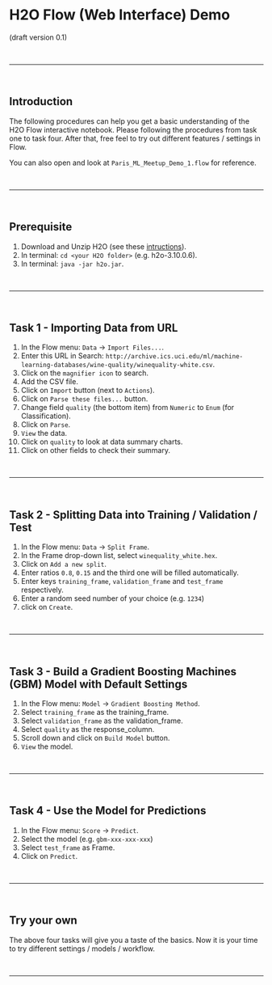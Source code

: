 # H2O Flow (Web Interface) Demo

(draft version 0.1)


<br><hr><br>

## Introduction

The following procedures can help you get a basic understanding of the H2O Flow
interactive notebook. Please following the procedures from task one to task four.
After that, free feel to try out different features / settings in Flow.

You can also open and look at `Paris_ML_Meetup_Demo_1.flow` for reference.

<br><hr><br>

## Prerequisite

1. Download and Unzip H2O (see these [intructions](http://www.h2o.ai/download/h2o/desktop)).
2. In terminal: `cd <your H2O folder>` (e.g. h2o-3.10.0.6).
3. In terminal: `java -jar h2o.jar`.

<br><hr><br>

## Task 1 - Importing Data from URL

1. In the Flow menu: `Data` -> `Import Files...`.
2. Enter this URL in Search: `http://archive.ics.uci.edu/ml/machine-learning-databases/wine-quality/winequality-white.csv`.
3. Click on the `magnifier icon` to search.
3. Add the CSV file.
4. Click on `Import` button (next to `Actions`).
5. Click on `Parse these files...` button.
6. Change field `quality` (the bottom item) from `Numeric` to `Enum` (for Classification).
7. Click on `Parse`.
8. `View` the data.
9. Click on `quality` to look at data summary charts.
10. Click on other fields to check their summary.

<br><hr><br>

## Task 2 - Splitting Data into Training / Validation / Test

1. In the Flow menu: `Data` -> `Split Frame`.
2. In the Frame drop-down list, select `winequality_white.hex`.
3. Click on `Add a new split`.
4. Enter ratios `0.8`, `0.15` and the third one will be filled automatically.
5. Enter keys `training_frame`, `validation_frame` and `test_frame` respectively.
6. Enter a random seed number of your choice (e.g. `1234`)
7. click on `Create`.


<br><hr><br>

## Task 3 - Build a Gradient Boosting Machines (GBM) Model with Default Settings

1. In the Flow menu: `Model` -> `Gradient Boosting Method`.
2. Select `training_frame` as the training_frame.
3. Select `validation_frame` as the validation_frame.
4. Select `quality` as the response_column.
5. Scroll down and click on `Build Model` button.
6. `View` the model.


<br><hr><br>

## Task 4 - Use the Model for Predictions

1. In the Flow menu: `Score` -> `Predict`.
2. Select the model (e.g. `gbm-xxx-xxx-xxx`)
3. Select `test_frame` as Frame.
4. Click on `Predict`.


<br><hr><br>

## Try your own 

The above four tasks will give you a taste of the basics. Now it is your time to
try different settings / models / workflow. 

<br><hr><br>








